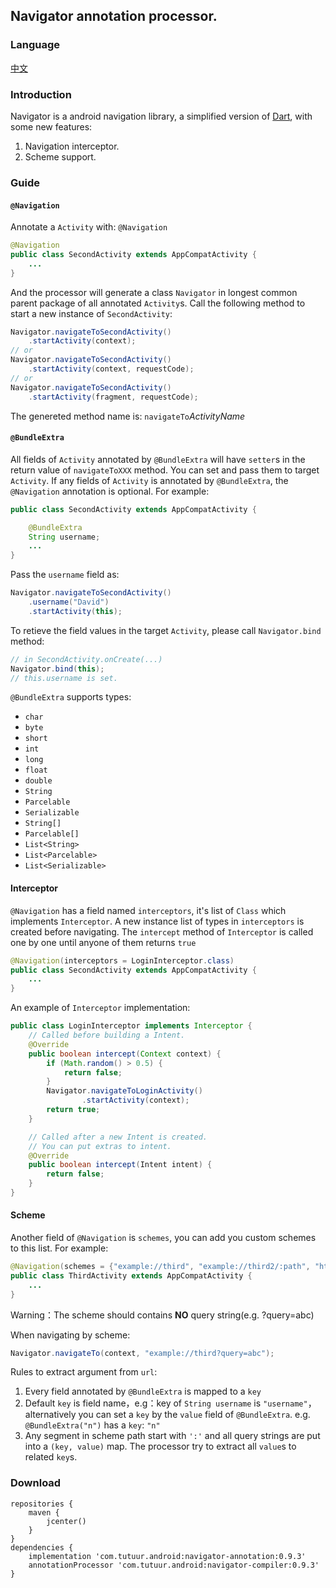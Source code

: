 ## Navigator annotation processor.
### Language
[中文](./README.cn.md)

### Introduction
Navigator is a android navigation library, a simplified version of [Dart](https://github.com/f2prateek/dart), with some new features: 
1. Navigation interceptor.
3. Scheme support.

### Guide
#### `@Navigation`
Annotate a `Activity` with: `@Navigation` 
``` Java
@Navigation
public class SecondActivity extends AppCompatActivity {
    ...
}
```
And the processor will generate a class `Navigator` in longest common parent package of all annotated `Activity`s. Call the following method to start a new instance of `SecondActivity`: 
``` Java
Navigator.navigateToSecondActivity()
    .startActivity(context);
// or
Navigator.navigateToSecondActivity()
    .startActivity(context, requestCode);
// or
Navigator.navigateToSecondActivity()
    .startActivity(fragment, requestCode);
```
The genereted method name is: `navigateTo`*ActivityName*

#### `@BundleExtra`
All fields of `Activity` annotated by `@BundleExtra` will have `setter`s in the return value of `navigateToXXX` method. You can set and pass them to target `Activity`. If any fields of `Activity` is annotated by `@BundleExtra`, the `@Navigation` annotation is optional. For example:
``` Java
public class SecondActivity extends AppCompatActivity {

    @BundleExtra
    String username;
    ...
}
```
Pass the `username` field as:
``` Java
Navigator.navigateToSecondActivity()
    .username("David")
    .startActivity(this);
```

To retieve the field values in the target `Activity`, please call `Navigator.bind` method:
``` Java
// in SecondActivity.onCreate(...)
Navigator.bind(this);
// this.username is set.
```

`@BundleExtra` supports types:
* `char`
* `byte`
* `short`
* `int`
* `long`
* `float`
* `double`
* `String`
* `Parcelable`
* `Serializable`
* `String[]`
* `Parcelable[]`
* `List<String>`
* `List<Parcelable>`
* `List<Serializable>`

#### Interceptor
`@Navigation` has a field named `interceptors`, it's list of `Class` which implements `Interceptor`. A new instance list of types in `interceptors` is created before navigating. The `intercept` method of `Interceptor` is called one by one until anyone of them returns `true`
``` Java
@Navigation(interceptors = LoginInterceptor.class)
public class SecondActivity extends AppCompatActivity {
    ...
}
```

An example of `Interceptor` implementation:
``` Java
public class LoginInterceptor implements Interceptor {
    // Called before building a Intent.
    @Override
    public boolean intercept(Context context) {
        if (Math.random() > 0.5) {
            return false;
        }
        Navigator.navigateToLoginActivity()
                .startActivity(context);
        return true;
    }

    // Called after a new Intent is created.
    // You can put extras to intent.
    @Override
    public boolean intercept(Intent intent) {
        return false;
    }
}
```

#### Scheme
Another field of `@Navigation` is `schemes`, you can add you custom schemes to this list. For example:
``` Java
@Navigation(schemes = {"example://third", "example://third2/:path", "http://www.example.com/third"})
public class ThirdActivity extends AppCompatActivity {
    ...
}
```
Warning：The scheme should contains **NO** query string(e.g. ?query=abc)

When navigating by scheme:
``` Java
Navigator.navigateTo(context, "example://third?query=abc");
```

Rules to extract argument from `url`:
1. Every field annotated by `@BundleExtra` is mapped to a `key`
2. Default `key` is field name，e.g：key of `String username` is `"username"`，alternatively you can set a `key` by the `value` field of `@BundleExtra`. e.g. `@BundleExtra("n")` has a `key`: `"n"`
3. Any segment in scheme path start with `':'` and all query strings are put into a `(key, value)` map. The processor try to extract all `value`s to related `key`s.

### Download
```
repositories {
    maven {
        jcenter()
    }
}
dependencies {
    implementation 'com.tutuur.android:navigator-annotation:0.9.3'
    annotationProcessor 'com.tutuur.android:navigator-compiler:0.9.3'
}
```
